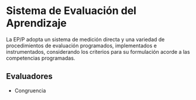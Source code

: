 # Sistema de Evaluación del Aprendizaje

La EP/P adopta un sistema de medición directa y una variedad de procedimientos de evaluación programados, implementados e instrumentados, considerando los criterios para su formulación acorde a las competencias programadas.


## Evaluadores
* Congruencia
